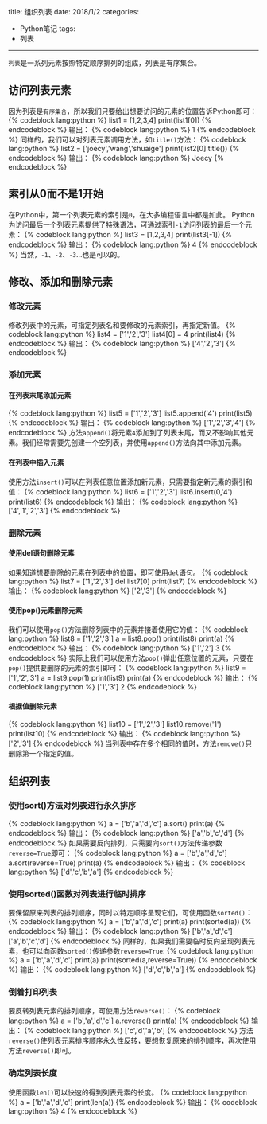 title: 组织列表
date: 2018/1/2
categories:
- Python笔记
tags:
- 列表
---
`列表`是一系列元素按照特定顺序排列的组成，列表是有序集合。<!-- more -->

## 访问列表元素
因为列表是`有序集合`，所以我们只要给出想要访问的元素的位置告诉Python即可：
{% codeblock lang:python %}
list1 = [1,2,3,4]
print(list1[0])
{% endcodeblock %}
输出：
{% codeblock lang:python %}
1
{% endcodeblock %}
同样的，我们可以对列表元素调用方法，如`title()`方法：
{% codeblock lang:python %}
list2 = ['joecy','wang','shuaige']
print(list2[0].title())
{% endcodeblock %}
输出：
{% codeblock lang:python %}
Joecy
{% endcodeblock %}
## 索引从0而不是1开始
在Python中，第一个列表元素的索引是`0`，在大多编程语言中都是如此。
Python为访问最后一个列表元素提供了特殊语法，可通过索引`-1`访问列表的最后一个元素：
{% codeblock lang:python %}
list3 = [1,2,3,4]
print(list3[-1])
{% endcodeblock %}
输出：
{% codeblock lang:python %}
4
{% endcodeblock %}
当然，`-1`、`-2`、`-3`...也是可以的。

## 修改、添加和删除元素
### 修改元素
修改列表中的元素，可指定列表名和要修改的元素索引，再指定新值。
{% codeblock lang:python %}
list4 = ['1','2','3']
list4[0] = 4
print(list4)
{% endcodeblock %}
输出：
{% codeblock lang:python %}
['4','2','3']
{% endcodeblock %}
### 添加元素
#### 在列表末尾添加元素
{% codeblock lang:python %}
list5 = ['1','2','3']
list5.append('4')
print(list5)
{% endcodeblock %}
输出：
{% codeblock lang:python %}
['1','2','3','4']
{% endcodeblock %}
方法`append()`将元素`4`添加到了列表末尾，而又不影响其他元素。我们经常需要先创建一个空列表，并使用`append()`方法向其中添加元素。

#### 在列表中插入元素
使用方法`insert()`可以在列表任意位置添加新元素，只需要指定新元素的索引和值：
{% codeblock lang:python %}
list6 = ['1','2','3']
list6.insert(0,'4')
print(list6)
{% endcodeblock %}
输出：
{% codeblock lang:python %}
['4','1','2','3']
{% endcodeblock %}
### 删除元素
#### 使用del语句删除元素
如果知道想要删除的元素在列表中的位置，即可使用`del`语句。
{% codeblock lang:python %}
list7 = ['1','2','3']
del list7[0]
print(list7)
{% endcodeblock %}
输出：
{% codeblock lang:python %}
['2','3']
{% endcodeblock %}
#### 使用pop()元素删除元素
我们可以使用`pop()`方法删除列表中的元素并接着使用它的值：
{% codeblock lang:python %}
list8 = ['1','2','3']
a = list8.pop()
print(list8)
print(a)
{% endcodeblock %}
输出：
{% codeblock lang:python %}
['1','2']
3
{% endcodeblock %}
实际上我们可以使用方法`pop()`弹出任意位置的元素，只要在`pop()`提供要删除的元素的索引即可：
{% codeblock lang:python %}
list9 = ['1','2','3']
a = list9.pop(1)
print(list9)
print(a)
{% endcodeblock %}
输出：
{% codeblock lang:python %}
['1','3']
2
{% endcodeblock %}
#### 根据值删除元素
{% codeblock lang:python %}
list10 = ['1','2','3']
list10.remove('1')
print(list10)
{% endcodeblock %}
输出：
{% codeblock lang:python %}
['2','3']
{% endcodeblock %}
当列表中存在多个相同的值时，方法`remove()`只删除第一个指定的值。
## 组织列表
### 使用sort()方法对列表进行永久排序
{% codeblock lang:python %}
a = ['b','a','d','c']
a.sort()
print(a)
{% endcodeblock %}
输出：
{% codeblock lang:python %}
['a','b','c','d']
{% endcodeblock %}
如果需要反向排列，只需要向`sort()`方法传递参数`reverse=True`即可：
{% codeblock lang:python %}
a = ['b','a','d','c']
a.sort(reverse=True)
print(a)
{% endcodeblock %}
输出：
{% codeblock lang:python %}
['d','c','b','a']
{% endcodeblock %}
### 使用sorted()函数对列表进行临时排序
要保留原来列表的排列顺序，同时以特定顺序呈现它们，可使用函数`sorted()`：
{% codeblock lang:python %}
a = ['b','a','d','c']
print(a)
print(sorted(a))
{% endcodeblock %}
输出：
{% codeblock lang:python %}
['b','a','d','c']
['a','b','c','d']
{% endcodeblock %}
同样的，如果我们需要临时反向呈现列表元素，也可以向函数`sorted()`传递参数`reverse=True`:
{% codeblock lang:python %}
a = ['b','a','d','c']
print(a)
print(sorted(a,reverse=True))
{% endcodeblock %}
输出：
{% codeblock lang:python %}
['d','c','b','a']
{% endcodeblock %}
### 倒着打印列表
要反转列表元素的排列顺序，可使用方法`reverse()`：
{% codeblock lang:python %}
a = ['b','a','d','c']
a.reverse()
print(a)
{% endcodeblock %}
输出：
{% codeblock lang:python %}
['c','d','a','b']
{% endcodeblock %}
方法`reverse()`使列表元素排序顺序永久性反转，要想恢复原来的排列顺序，再次使用方法`reverse()`即可。
### 确定列表长度
使用函数`len()`可以快速的得到列表元素的长度。
{% codeblock lang:python %}
a = ['b','a','d','c']
print(len(a))
{% endcodeblock %}
输出：
{% codeblock lang:python %}
4
{% endcodeblock %}
